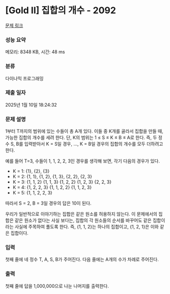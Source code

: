 # [Gold II] 집합의 개수 - 2092 

[문제 링크](https://www.acmicpc.net/problem/2092) 

### 성능 요약

메모리: 8348 KB, 시간: 48 ms

### 분류

다이나믹 프로그래밍

### 제출 일자

2025년 1월 10일 18:24:32

### 문제 설명

<p>1부터 T까지의 범위에 있는 수들이 총 A개 있다. 이들 중 K개를 골라서 집합을 만들 때, 가능한 집합의 개수를 세려 한다. 단, K의 범위는 1 ≤ S ≤ K ≤ B ≤ A로 한다. 즉, 두 정수 S, B를 입력받아서 K = S일 경우, …, K = B일 경우의 집합의 개수를 모두 더하려고 한다.</p>

<p>예를 들어 T=3, 수들이 1, 1, 2, 2, 3인 경우를 생각해 보면, 각기 다음의 경우가 있다.</p>

<ul>
	<li>K = 1: {1}, {2}, {3}</li>
	<li>K = 2: {1, 1}, {1, 2}, {1, 3}, {2, 2}, {2, 3}</li>
	<li>K = 3: {1, 1, 2} {1, 1, 3} {1, 2, 2} {1, 2, 3} {2, 2, 3}</li>
	<li>K = 4: {1, 2, 2, 3} {1, 1, 2, 2} {1, 1, 2, 3}</li>
	<li>K = 5: {1, 1, 2, 2, 3}</li>
</ul>

<p>따라서 S = 2, B = 3일 경우의 답은 10이 된다.</p>

<p>우리가 일반적으로 이야기하는 집합은 같은 원소를 허용하지 않는다. 이 문제에서의 집합은 같은 원소가 없다는 사실 보다는, 집합의 각 원소들의 순서를 바꾸어도 같은 집합이라는 사실에 주목하여 풀도록 한다. 즉, {1, 1, 2}는 하나의 집합이고, {1, 2, 1}은 이와 같은 집합이다.</p>

### 입력 

 <p>첫째 줄에 네 정수 T, A, S, B가 주어진다. 다음 줄에는 A개의 수가 차례로 주어진다.</p>

### 출력 

 <p>첫째 줄에 답을 1,000,000으로 나눈 나머지를 출력한다.</p>

